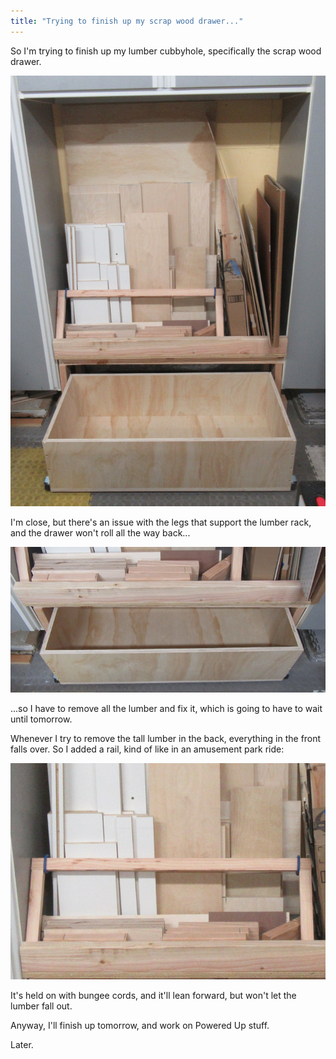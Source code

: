 ```yaml
---
title: "Trying to finish up my scrap wood drawer..."
---
```

So I'm trying to finish up my lumber cubbyhole, specifically the scrap wood drawer.

![](/assets/images-posts/2019-02-11.1.01.jpg)

I'm close, but there's an issue with the legs that support the lumber rack, and the drawer won't roll all the way back...

![](/assets/images-posts/2019-02-11.1.03.jpg)

...so I have to remove all the lumber and fix it, which is going to have to wait until tomorrow.

Whenever I try to remove the tall lumber in the back, everything in the front falls over. So I added a rail, kind of like in an amusement park ride:

![](/assets/images-posts/2019-02-11.1.02.jpg)

It's held on with bungee cords, and it'll lean forward, but won't let the lumber fall out.

Anyway, I'll finish up tomorrow, and work on Powered Up stuff.

Later.
